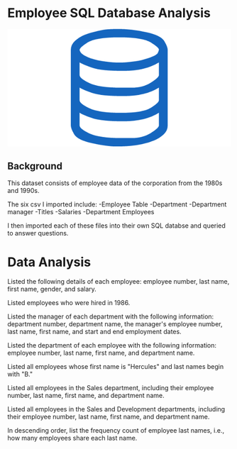  # Employee SQL Database Analysis
 ![sql.png](sql.png)

## Background
This dataset consists of employee data of the corporation from the 1980s and 1990s. 

The six csv I imported include: 
-Employee Table
-Department
-Department manager
-Titles
-Salaries
-Department Employees 

I then imported each of these files into their own SQL databse and queried to answer questions. 

# Data Analysis
Listed the following details of each employee: employee number, last name, first name, gender, and salary.

Listed employees who were hired in 1986.

Listed the manager of each department with the following information: department number, department name, the manager's employee number, last name, first name, and start and end employment dates.

Listed the department of each employee with the following information: employee number, last name, first name, and department name.

Listed all employees whose first name is "Hercules" and last names begin with "B."

Listed all employees in the Sales department, including their employee number, last name, first name, and department name.

Listed all employees in the Sales and Development departments, including their employee number, last name, first name, and department name.

In descending order, list the frequency count of employee last names, i.e., how many employees share each last name.

